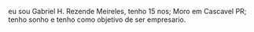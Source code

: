 eu sou Gabriel H. Rezende Meireles, tenho 15 nos;
Moro em Cascavel PR;
tenho sonho e tenho como objetivo de ser empresario.

